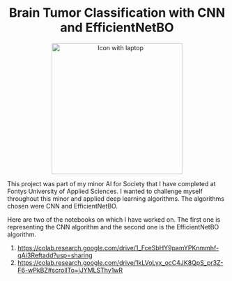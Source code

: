 <h1 align="center">Brain Tumor Classification with CNN and EfficientNetBO</h1>
<p align="center">
    <img width="300px" src="https://media.springernature.com/original/springer-static/image/chp%3A10.1007%2F978-981-13-8323-6_5/MediaObjects/471236_1_En_5_Fig1_HTML.png" align="center" alt="Icon with laptop" />
</p>

<p>This project was part of my minor AI for Society that I have completed at Fontys University of Applied Sciences. I wanted to challenge myself throughout this minor and applied deep learning algorithms. The algorithms chosen were CNN and EfficientNetBO. </p>

Here are two of the notebooks on which I have worked on. The first one is representing the CNN algorithm and the second one is the EfficientNetBO algorithm.

1) https://colab.research.google.com/drive/1_FceSbHY9pamYPKnmmhf-qAi3Reftadd?usp=sharing
2) https://colab.research.google.com/drive/1kLVoLyx_ocC4JK8QpS_pr3Z-F6-wPkBZ#scrollTo=jJYMLSThy1wR
